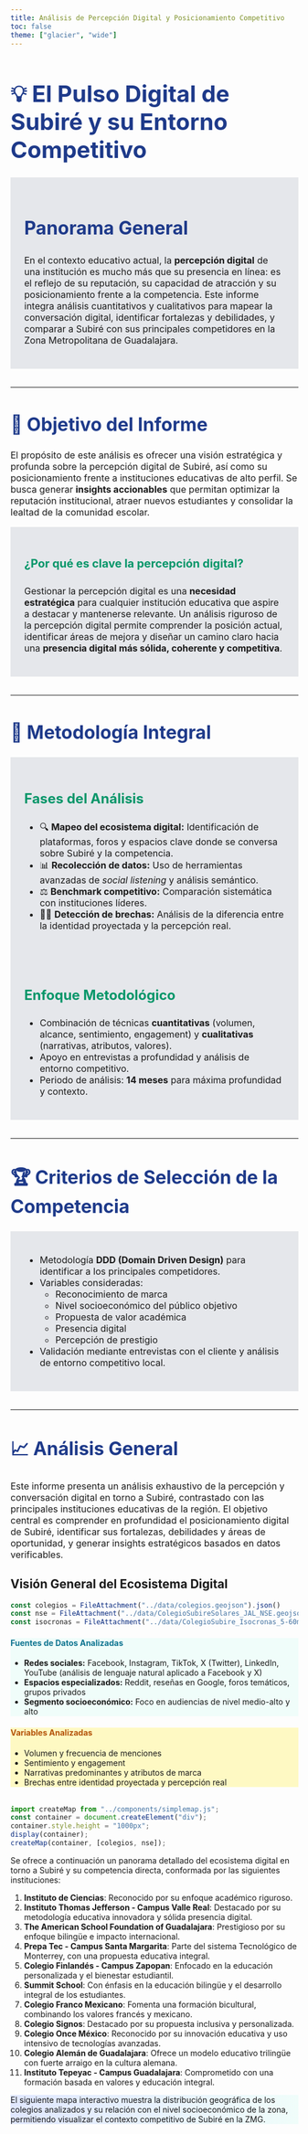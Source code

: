 ```yaml
---
title: Análisis de Percepción Digital y Posicionamiento Competitivo
toc: false
theme: ["glacier", "wide"]
---
```


<h1 style="font-size: 2.5rem; color: #1E3A8A; margin-bottom: 1.5rem;">💡 El Pulso Digital de Subiré y su Entorno Competitivo</h1>

<div class="card" style="background: #E5E7EB; padding: 1.5rem; margin-bottom: 2rem;">
  <h2 style="font-size: 2rem; color: #1E3A8A; font-weight: bold;">Panorama General</h2>
  <p style="font-size: 1rem;">
    En el contexto educativo actual, la <b>percepción digital</b> de una institución es mucho más que su presencia en línea: es el reflejo de su reputación, su capacidad de atracción y su posicionamiento frente a la competencia. Este informe integra análisis cuantitativos y cualitativos para mapear la conversación digital, identificar fortalezas y debilidades, y comparar a Subiré con sus principales competidores en la Zona Metropolitana de Guadalajara.
  </p>
</div>

<hr style="margin: 2rem 0;">

<h2 style="font-size: 2rem; color: #1E3A8A; margin-bottom: 1.5rem;">🎯 Objetivo del Informe</h2>

<p style="font-size: 1rem;">El propósito de este análisis es ofrecer una visión estratégica y profunda sobre la percepción digital de Subiré, así como su posicionamiento frente a instituciones educativas de alto perfil. Se busca generar <b>insights accionables</b> que permitan optimizar la reputación institucional, atraer nuevos estudiantes y consolidar la lealtad de la comunidad escolar.</p>

<div class="tip" style="background: #E5E7EB; padding: 1.5rem; margin-top: 1rem;">
  <h4 style="font-size: 1.25rem; color: #059669;">¿Por qué es clave la percepción digital?</h4>
  <p style="font-size: 1rem;">
    Gestionar la percepción digital es una <b>necesidad estratégica</b> para cualquier institución educativa que aspire a destacar y mantenerse relevante. Un análisis riguroso de la percepción digital permite comprender la posición actual, identificar áreas de mejora y diseñar un camino claro hacia una <b>presencia digital más sólida, coherente y competitiva</b>.
  </p>
</div>

<hr style="margin: 2rem 0;">

<h2 style="font-size: 2rem; color: #1E3A8A; margin-bottom: 1.5rem;">🧩 Metodología Integral</h2>

<div class="grid grid-cols-2 gap-4" style="margin-bottom: 2rem;">
  <div class="card" style="background: #E5E7EB; padding: 1.5rem;">
    <h3 style="font-size: 1.5rem; color: #059669;">Fases del Análisis</h3>
    <ul style="font-size: 1rem;">
      <li>🔍 <b>Mapeo del ecosistema digital:</b> Identificación de plataformas, foros y espacios clave donde se conversa sobre Subiré y la competencia.</li>
      <li>📊 <b>Recolección de datos:</b> Uso de herramientas avanzadas de <i>social listening</i> y análisis semántico.</li>
      <li>⚖️ <b>Benchmark competitivo:</b> Comparación sistemática con instituciones líderes.</li>
      <li>🕵️‍♂️ <b>Detección de brechas:</b> Análisis de la diferencia entre la identidad proyectada y la percepción real.</li>
    </ul>
  </div>
  <div class="card" style="background: #E5E7EB; padding: 1.5rem;">
    <h3 style="font-size: 1.5rem; color: #059669;">Enfoque Metodológico</h3>
    <ul style="font-size: 1rem;">
      <li>Combinación de técnicas <b>cuantitativas</b> (volumen, alcance, sentimiento, engagement) y <b>cualitativas</b> (narrativas, atributos, valores).</li>
      <li>Apoyo en entrevistas a profundidad y análisis de entorno competitivo.</li>
      <li>Periodo de análisis: <b>14 meses</b> para máxima profundidad y contexto.</li>
    </ul>
  </div>
</div>

<hr style="margin: 2rem 0;">

<h2 style="font-size: 2rem; color: #1E3A8A; margin-bottom: 1.5rem;">🏆 Criterios de Selección de la Competencia</h2>

<div class="card" style="background: #E5E7EB; padding: 1.5rem;">
  <ul style="font-size: 1rem;">
    <li>Metodología <b>DDD (Domain Driven Design)</b> para identificar a los principales competidores.</li>
    <li>Variables consideradas:
      <ul>
        <li>Reconocimiento de marca</li>
        <li>Nivel socioeconómico del público objetivo</li>
        <li>Propuesta de valor académica</li>
        <li>Presencia digital</li>
        <li>Percepción de prestigio</li>
      </ul>
    </li>
    <li>Validación mediante entrevistas con el cliente y análisis de entorno competitivo local.</li>
  </ul>
</div>

<hr style="margin: 2rem 0;">

<h2 style="font-size: 2rem; color: #1E3A8A; margin-bottom: 1.5rem;">📈 Análisis General</h2>

<p style="font-size: 1rem;">Este informe presenta un análisis exhaustivo de la percepción y conversación digital en torno a Subiré, contrastado con las principales instituciones educativas de la región. El objetivo central es comprender en profundidad el posicionamiento digital de Subiré, identificar sus fortalezas, debilidades y áreas de oportunidad, y generar insights estratégicos basados en datos verificables.</p>

## Visión General del Ecosistema Digital

```js
const colegios = FileAttachment("../data/colegios.geojson").json()
const nse = FileAttachment("../data/ColegioSubireSolares_JAL_NSE.geojson").json()
const isocronas = FileAttachment("../data/ColegioSubire_Isocronas_5-60min.geojson").json()
```

<div class="grid grid-cols-2 gap-4" style="margin-bottom: 2rem;">
  <div class="card" style="background: #f0fdfa;">
    <h4 style="color: #0e7490;">Fuentes de Datos Analizadas</h4>
    <ul>
      <li><b>Redes sociales:</b> Facebook, Instagram, TikTok, X (Twitter), LinkedIn, YouTube (análisis de lenguaje natural aplicado a Facebook y X)</li>
      <li><b>Espacios especializados:</b> Reddit, reseñas en Google, foros temáticos, grupos privados</li>
      <li><b>Segmento socioeconómico:</b> Foco en audiencias de nivel medio-alto y alto</li>
    </ul>
  </div>
  <div class="card" style="background: #fef9c3;">
    <h4 style="color: #b45309;">Variables Analizadas</h4>
    <ul>
      <li>Volumen y frecuencia de menciones</li>
      <li>Sentimiento y engagement</li>
      <li>Narrativas predominantes y atributos de marca</li>
      <li>Brechas entre identidad proyectada y percepción real</li>
    </ul>
  </div>
</div>

```js
import createMap from "../components/simplemap.js";
const container = document.createElement("div");
container.style.height = "1000px";
display(container);
createMap(container, [colegios, nse]);
```

Se ofrece a continuación un panorama detallado del ecosistema digital en torno a Subiré y su competencia directa, conformada por las siguientes instituciones:

1. **Instituto de Ciencias**: Reconocido por su enfoque académico riguroso.
2. **Instituto Thomas Jefferson - Campus Valle Real**: Destacado por su metodología educativa innovadora y sólida presencia digital.
3. **The American School Foundation of Guadalajara**: Prestigioso por su enfoque bilingüe e impacto internacional.
4. **Prepa Tec - Campus Santa Margarita**: Parte del sistema Tecnológico de Monterrey, con una propuesta educativa integral.
5. **Colegio Finlandés - Campus Zapopan**: Enfocado en la educación personalizada y el bienestar estudiantil.
6. **Summit School**: Con énfasis en la educación bilingüe y el desarrollo integral de los estudiantes.
7. **Colegio Franco Mexicano**: Fomenta una formación bicultural, combinando los valores francés y mexicano.
8. **Colegio Signos**: Destacado por su propuesta inclusiva y personalizada.
9. **Colegio Once México**: Reconocido por su innovación educativa y uso intensivo de tecnologías avanzadas.
10. **Colegio Alemán de Guadalajara**: Ofrece un modelo educativo trilingüe con fuerte arraigo en la cultura alemana.
11. **Instituto Tepeyac - Campus Guadalajara**: Comprometido con una formación basada en valores y educación integral.

<div class="card" style="background: linear-gradient(90deg, #e0e7ff 0%, #f0fdfa 100%); margin-bottom: 1rem;">
  <p>
    El siguiente mapa interactivo muestra la distribución geográfica de los colegios analizados y su relación con el nivel socioeconómico de la zona, permitiendo visualizar el contexto competitivo de Subiré en la ZMG.
  </p>
</div>
